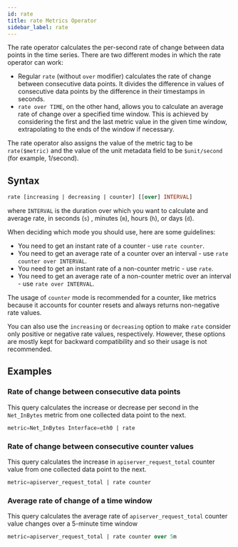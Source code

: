 ```yaml
---
id: rate
title: rate Metrics Operator
sidebar_label: rate
---
```



The rate operator calculates the per-second rate of change between data points in the time series. There are two different modes in which the rate operator can work:

* Regular `rate` (without `over` modifier) calculates the rate of change between consecutive data points. It divides the difference in values of consecutive data points by the difference in their timestamps in seconds.
* `rate over TIME`, on the other hand, allows you to calculate an average rate of change over a specified time window. This is achieved by considering the first and the last metric value in the given time window, extrapolating to the ends of the window if necessary.

The rate operator also assigns the value of the metric tag to be `rate($metric)` and the value of the unit metadata field to be `$unit/second` (for example, 1/second).

## Syntax

```sql
rate [increasing | decreasing | counter] [[over] INTERVAL]
```
where `INTERVAL` is the duration over which you want to calculate and average rate, in seconds (`s`) , minutes (`m`), hours (`h`), or days (`d`).

When deciding which mode you should use, here are some guidelines:
* You need to get an instant rate of a counter - use `rate counter`.
* You need to get an average rate of a counter over an interval - use `rate counter over INTERVAL`.
* You need to get an instant rate of a non-counter metric - use `rate`.
* You need to get an average rate of a non-counter metric over an interval  - use `rate over INTERVAL`.

The usage of `counter` mode is recommended for a counter, like metrics because it accounts for counter resets and always returns non-negative rate values.

You can also use the `increasing` or `decreasing` option to make `rate` consider only positive or negative rate values, respectively. However, these options are mostly kept for backward compatibility and so their usage is not recommended.

## Examples

### Rate of change between consecutive data points

This query calculates the increase or decrease per second in the `Net_InBytes` metric from one collected data point to the next. 

```sql
metric=Net_InBytes Interface=eth0 | rate
```

### Rate of change between consecutive counter values

This query calculates the increase in `apiserver_request_total` counter value from one collected data point to the next. 

```sql
metric=apiserver_request_total | rate counter
```

### Average rate of change of a time window

This query calculates the average rate of `apiserver_request_total` counter value changes over a 5-minute time window

```sql
metric=apiserver_request_total | rate counter over 5m
```
